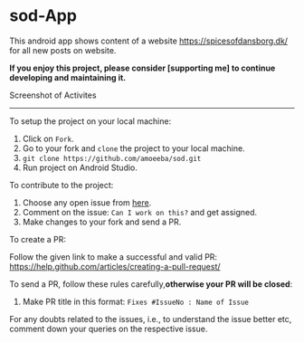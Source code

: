 # sod-App
This android app shows content of a website https://spicesofdansborg.dk/ for all new posts on website.

**If you enjoy this project, please consider [supporting me] to continue developing and maintaining it.**


Screenshot of Activites


------------------------------------------------------------------
To setup the project on your local machine:

1. Click on `Fork`.
2. Go to your fork and `clone` the project to your local machine.
3. `git clone https://github.com/amoeeba/sod.git`
4. Run project on Android Studio.

To contribute to the project:

1. Choose any open issue from [here](https://github.com/amoeeba/sod.git/issues).
2. Comment on the issue: `Can I work on this?` and get assigned.
3. Make changes to your fork and send a PR.

To create a PR:

Follow the given link to make a successful and valid PR: https://help.github.com/articles/creating-a-pull-request/

To send a PR, follow these rules carefully,**otherwise your PR will be closed**:

1. Make PR title in this format: `Fixes #IssueNo : Name of Issue`

For any doubts related to the issues, i.e., to understand the issue better etc, comment down your queries on the respective issue.

